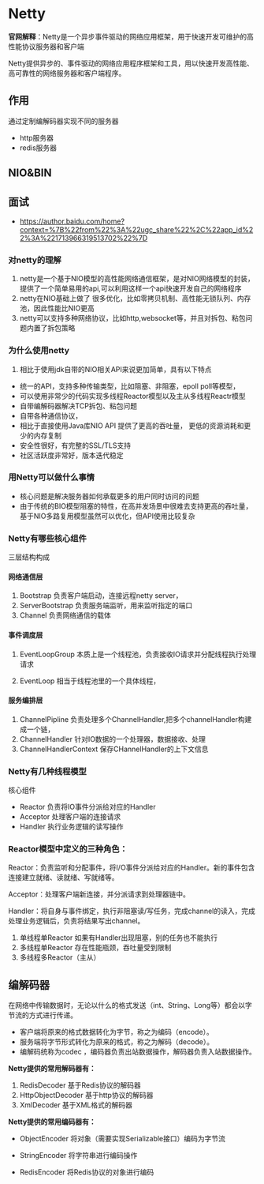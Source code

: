 # Netty
**官网解释**：Netty是一个异步事件驱动的网络应用框架，用于快速开发可维护的高性能协议服务器和客户端

Netty提供异步的、事件驱动的网络应用程序框架和工具，用以快速开发高性能、高可靠性的网络服务器和客户端程序。

## 作用
通过定制编解码器实现不同的服务器

* http服务器
* redis服务器
## NIO&BIN



## 面试
* https://author.baidu.com/home?context=%7B%22from%22%3A%22ugc_share%22%2C%22app_id%22%3A%221713966319513702%22%7D
### 对netty的理解  
1. netty是一个基于NIO模型的高性能网络通信框架，是对NIO网络模型的封装，提供了一个简单易用的api,可以利用这样一个api快速开发自己的网络程序
2. netty在NIO基础上做了      很多优化，比如零拷贝机制、高性能无锁队列、内存池，因此性能比NIO更高
3. netty可以支持多种网络协议，比如http,websocket等，并且对拆包、粘包问题内置了拆包策略
### 为什么使用netty
1. 相比于使用jdk自带的NIO相关API来说更加简单，具有以下特点
* 统一的API，支持多种传输类型，比如阻塞、非阻塞，epoll poll等模型，
* 可以使用非常少的代码实现多线程Reactor模型以及主从多线程Reactr模型
* 自带编解码器解决TCP拆包、粘包问题
* 自带各种通信协议，
* 相比于直接使用Java库NIO API 提供了更高的吞吐量， 更低的资源消耗和更少的内存复制
* 安全性很好，有完整的SSL/TLS支持	
* 社区活跃度非常好，版本迭代稳定
### 用Netty可以做什么事情
* 核心问题是解决服务器如何承载更多的用户同时访问的问题
* 由于传统的BIO模型阻塞的特性，在高并发场景中很难去支持更高的吞吐量，基于NIO多路复用模型虽然可以优化，但API使用比较复杂

### Netty有哪些核心组件
三层结构构成
#### 网络通信层
1. Bootstrap
负责客户端启动，连接远程netty server，
2. ServerBootstrap
负责服务端监听，用来监听指定的端口
3. Channel
负责网络通信的载体
#### 事件调度层



1. EventLoopGroup
本质上是一个线程池，负责接收IO请求并分配线程执行处理请求

2. EventLoop
相当于线程池里的一个具体线程，
#### 服务编排层
1. ChannelPipline
负责处理多个ChannelHandler,把多个channelHandler构建成一个链，
2. ChannelHandler
针对IO数据的一个处理器，数据接收、处理
3. ChannelHandlerContext
保存CHannelHandler的上下文信息
### Netty有几种线程模型
核心组件
* Reactor
负责将IO事件分派给对应的Handler 
* Acceptor
处理客户端的连接请求
* Handler
执行业务逻辑的读写操作

### Reactor模型中定义的三种角色：

Reactor：负责监听和分配事件，将I/O事件分派给对应的Handler。新的事件包含连接建立就绪、读就绪、写就绪等。

Acceptor：处理客户端新连接，并分派请求到处理器链中。

Handler：将自身与事件绑定，执行非阻塞读/写任务，完成channel的读入，完成处理业务逻辑后，负责将结果写出channel。

1. 单线程单Reactor
如果有Handler出现阻塞，别的任务也不能执行
2. 多线程单Reactor
存在性能瓶颈，吞吐量受到限制
3. 多线程多Reactor（主从）

## 编解码器

在网络中传输数据时，无论以什么的格式发送（int、String、Long等）都会以字节流的方式进行传递。

* 客户端将原来的格式数据转化为字节，称之为编码（encode）。
* 服务端将字节形式转化为原来的格式，称之为解码（decode）。
* 编解码统称为codec ，编码器负责出站数据操作，解码器负责入站数据操作。

**Netty提供的常用解码器有：**

1. RedisDecoder 基于Redis协议的解码器
2. HttpObjectDecoder 基于http协议的解码器
3. XmlDecoder 基于XML格式的解码器

**Netty提供的常用编码器有：**

* ObjectEncoder 将对象（需要实现Serializable接口）编码为字节流

* StringEncoder 将字符串进行编码操作

* RedisEncoder 将Redis协议的对象进行编码

